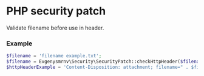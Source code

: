# PHP security patch
Validate filename before use in header. 
### Example
```php
$filename = 'filename example.txt';
$filename = Evgenysmrnv\Security\SecurityPatch::checkHttpHeader($filename); 
$httpHeaderExample = 'Content-Disposition: attachment; filename=" . $filename . "';
```